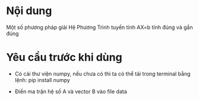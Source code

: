 # Nội dung
Một số phương pháp giải Hệ Phương Trình tuyến tính AX=b tính đúng và gần đúng

# Yêu cầu trước khi dùng

- Có cài thư viện numpy,
nếu chưa có thì ta có thể tải trong terminal bằng lệnh:         pip install numpy

- Điền ma trận hệ số A và vector B vào file data
